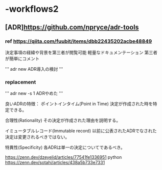 # -workflows2
## [ADR]https://github.com/npryce/adr-tools
### ref https://qiita.com/fuubit/items/dbb22435202acbe48849
決定事項の経緯や背景を第三者が閲覧可能
軽量なドキュメンテーション
第三者が簡単にコメント

'''
adr new ADR導入の検討
'''
### replacement

'''
adr new -s 1 ADRやめた
'''

良いADRの特徴：
ポイントインタイム(Point in Time)
決定が作成された時を特定できる。

合理性(Rationality)
その決定が作成された理由を説明する。

イミュータブルレコード(Immutable record)
以前に公表されたADRでなされた決定は変更されるべきではない。

特異性(Specificity)
各ADRは単一の決定についてであるべき。




https://zenn.dev/dzeyelid/articles/77541fe1336951
python
https://zenn.dev/sotahi/articles/438a5b733e7331
